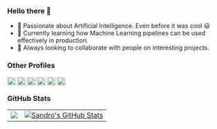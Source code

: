 ### Hello there 👋
- 🔭 Passionate about Artificial Intelligence. Even before it was cool :smiley:
- 🌱 Currently learning how Machine Learning pipelines can be used effectively in production. 
- 👯 Always looking to collaborate with people on interesting projects. 


### Other Profiles
<a href="https://de.linkedin.com/in/sandro-mund">
  <img align="left" alt="Sandro's LinkedIn" width="20px" height="20px" src="https://cdn.icon-icons.com/icons2/1753/PNG/512/iconfinder-social-media-applications-14linkedin-4102586_113786.png" />
</a>
<a href="https://scholar.google.de/citations?user=CdDLTNkAAAAJ&hl=de">
  <img align="left" alt="Sandro's Google Scholar" width="20px" height="20px" src="https://cdn.icon-icons.com/icons2/2108/PNG/512/google_scholar_icon_130918.png" />
</a>
<a href="https://www.hackerrank.com/sandromund">
  <img align="left" alt="Sandro's HackerRank" width="20px" height="20px" 
       src="https://upload.wikimedia.org/wikipedia/commons/4/40/HackerRank_Icon-1000px.png"/>
</a>
<a href="https://leetcode.com/sandromund/">
  <img align="left" alt="Sandro's LeetCode" width="20px" height="20px" 
       src="https://upload.wikimedia.org/wikipedia/commons/1/19/LeetCode_logo_black.png"/>
</a>
</a>
<a href="https://www.chess.com/member/samuok">
  <img align="left" alt="Sandro's chess.com" width="20px" height="20px" 
       src="https://images.chesscomfiles.com/uploads/v1/images_users/tiny_mce/SamCopeland/phpmeXx6V.png"/>
</a>
</a>
<a href="https://steamcommunity.com/profiles/76561198003009497/">
  <img align="left" alt="Sandro's Steam" width="20px" height="20px" 
       src="https://upload.wikimedia.org/wikipedia/commons/thumb/8/83/Steam_icon_logo.svg/512px-Steam_icon_logo.svg.png"/>
</a>
<br/>




### GitHub Stats

<table class="center" style="width:100%;">
 <tr>
    <td align="justify">

<a href="https://github.com/sandromund/sandromund">
  <img align="center" src="https://github-readme-stats.vercel.app/api/top-langs/?username=sandromund&title_color=ffffff&text_color=c9cacc&icon_color=2bbc8a&bg_color=1d1f21&langs_count=10" />
</a>
 </td>
<td align="justify">
<a href="https://github.com/sandromund/sandromund">
  <img align="center" src="https://github-readme-stats.vercel.app/api?username=sandromund&show_icons=true&line_height=27&count_private=true&title_color=ffffff&text_color=c9cacc&icon_color=2bbc8a&bg_color=1d1f21" alt="Sandro's GitHub Stats" />
</a>
</td>
  </tr>
</table>

